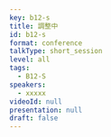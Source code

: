 ```yaml
---
key: b12-s
title: 調整中
id: b12-s
format: conference
talkType: short_session
level: all
tags:
  - B12-S
speakers:
  - xxxxx
videoId: null
presentation: null
draft: false
---
```

